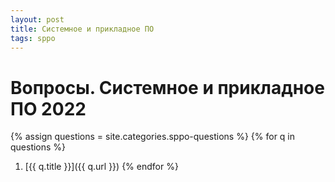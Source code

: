 ```yaml
---
layout: post
title: Системное и прикладное ПО
tags: sppo
---
```


# Вопросы. Системное и прикладное ПО 2022

{% assign questions = site.categories.sppo-questions %}
{% for q in questions %}
1. [{{ q.title }}]({{ q.url }})
{% endfor %}
